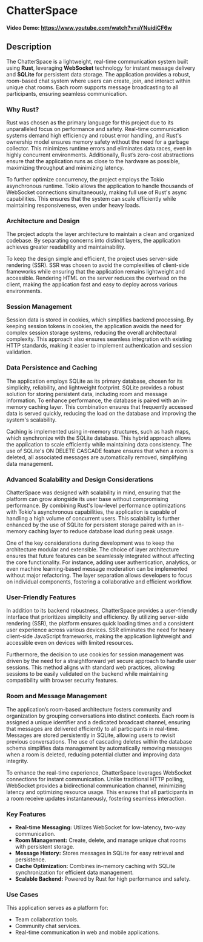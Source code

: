 # ChatterSpace
#### Video Demo:  https://www.youtube.com/watch?v=aYNuidiCF6w
## Description

The ChatterSpace is a lightweight, real-time communication system built using **Rust**, leveraging **WebSocket** technology for instant message delivery and **SQLite** for persistent data storage. The application provides a robust, room-based chat system where users can create, join, and interact within unique chat rooms. Each room supports message broadcasting to all participants, ensuring seamless communication.

### Why Rust?

Rust was chosen as the primary language for this project due to its unparalleled focus on performance and safety. Real-time communication systems demand high efficiency and robust error handling, and Rust's ownership model ensures memory safety without the need for a garbage collector. This minimizes runtime errors and eliminates data races, even in highly concurrent environments. Additionally, Rust’s zero-cost abstractions ensure that the application runs as close to the hardware as possible, maximizing throughput and minimizing latency.

To further optimize concurrency, the project employs the Tokio asynchronous runtime. Tokio allows the application to handle thousands of WebSocket connections simultaneously, making full use of Rust's async capabilities. This ensures that the system can scale efficiently while maintaining responsiveness, even under heavy loads.

### Architecture and Design

The project adopts the layer architecture to maintain a clean and organized codebase. By separating concerns into distinct layers, the application achieves greater readability and maintainability.

To keep the design simple and efficient, the project uses server-side rendering (SSR). SSR was chosen to avoid the complexities of client-side frameworks while ensuring that the application remains lightweight and accessible. Rendering HTML on the server reduces the overhead on the client, making the application fast and easy to deploy across various environments.

### Session Management

Session data is stored in cookies, which simplifies backend processing. By keeping session tokens in cookies, the application avoids the need for complex session storage systems, reducing the overall architectural complexity. This approach also ensures seamless integration with existing HTTP standards, making it easier to implement authentication and session validation.

### Data Persistence and Caching

The application employs SQLite as its primary database, chosen for its simplicity, reliability, and lightweight footprint. SQLite provides a robust solution for storing persistent data, including room and message information. To enhance performance, the database is paired with an in-memory caching layer. This combination ensures that frequently accessed data is served quickly, reducing the load on the database and improving the system's scalability.

Caching is implemented using in-memory structures, such as hash maps, which synchronize with the SQLite database. This hybrid approach allows the application to scale efficiently while maintaining data consistency. The use of SQLite's ON DELETE CASCADE feature ensures that when a room is deleted, all associated messages are automatically removed, simplifying data management.

### Advanced Scalability and Design Considerations

ChatterSpace was designed with scalability in mind, ensuring that the platform can grow alongside its user base without compromising performance. By combining Rust's low-level performance optimizations with Tokio's asynchronous capabilities, the application is capable of handling a high volume of concurrent users. This scalability is further enhanced by the use of SQLite for persistent storage paired with an in-memory caching layer to reduce database load during peak usage.

One of the key considerations during development was to keep the architecture modular and extensible. The choice of layer architecture ensures that future features can be seamlessly integrated without affecting the core functionality. For instance, adding user authentication, analytics, or even machine learning-based message moderation can be implemented without major refactoring. The layer separation allows developers to focus on individual components, fostering a collaborative and efficient workflow.

### User-Friendly Features

In addition to its backend robustness, ChatterSpace provides a user-friendly interface that prioritizes simplicity and efficiency. By utilizing server-side rendering (SSR), the platform ensures quick loading times and a consistent user experience across various devices. SSR eliminates the need for heavy client-side JavaScript frameworks, making the application lightweight and accessible even on devices with limited resources.

Furthermore, the decision to use cookies for session management was driven by the need for a straightforward yet secure approach to handle user sessions. This method aligns with standard web practices, allowing sessions to be easily validated on the backend while maintaining compatibility with browser security features.

### Room and Message Management

The application’s room-based architecture fosters community and organization by grouping conversations into distinct contexts. Each room is assigned a unique identifier and a dedicated broadcast channel, ensuring that messages are delivered efficiently to all participants in real-time. Messages are stored persistently in SQLite, allowing users to revisit previous conversations. The use of cascading deletes within the database schema simplifies data management by automatically removing messages when a room is deleted, reducing potential clutter and improving data integrity.

To enhance the real-time experience, ChatterSpace leverages WebSocket connections for instant communication. Unlike traditional HTTP polling, WebSocket provides a bidirectional communication channel, minimizing latency and optimizing resource usage. This ensures that all participants in a room receive updates instantaneously, fostering seamless interaction.

### Key Features

- **Real-time Messaging:** Utilizes WebSocket for low-latency, two-way communication.
- **Room Management:** Create, delete, and manage unique chat rooms with persistent storage.
- **Message History:** Stores messages in SQLite for easy retrieval and persistence.
- **Cache Optimization:** Combines in-memory caching with SQLite synchronization for efficient data management.
- **Scalable Backend:** Powered by Rust for high performance and safety.

### Use Cases

This application serves as a platform for:

- Team collaboration tools.
- Community chat services.
- Real-time communication in web and mobile applications.